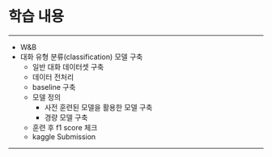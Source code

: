 # 학습 내용

---

- W&B
- 대화 유형 분류(classification) 모델 구축
	- 일반 대화 데이터셋 구축
	- 데이터 전처리
	- baseline 구축
	- 모델 정의
		- 사전 훈련된 모델을 활용한 모델 구축
		- 경량 모델 구축
	- 훈련 후 f1 score 체크
	- kaggle Submission

---

